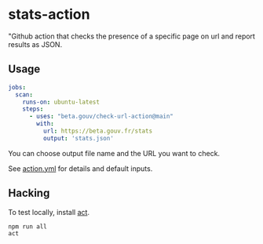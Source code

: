 # stats-action

"Github action that checks the presence of a specific page on url and report results as JSON.

## Usage

```yaml
jobs:
  scan:
    runs-on: ubuntu-latest
    steps:
      - uses: "beta.gouv/check-url-action@main"
        with:
          url: https://beta.gouv.fr/stats
          output: 'stats.json'
```

You can choose output file name and the URL you want to check.

See [action.yml](action.yml) for details and default inputs.

## Hacking

To test locally, install [act](https://github.com/nektos/act).

```shell
npm run all
act
```
